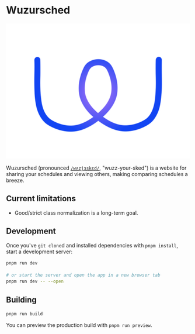 # Wuzursched

![](./logo.svg)

Wuzursched (pronounced [`/wʌzjɜskɛd/`](http://ipa-reader.xyz/?text=wʌzjɜskɛd), "wuzz-your-sked") is a website for sharing your schedules and viewing others, making comparing schedules a breeze.

## Current limitations

- Good/strict class normalization is a long-term goal.

## Development

Once you've `git clone`d and installed dependencies with `pnpm install`, start a development server:

```bash
pnpm run dev

# or start the server and open the app in a new browser tab
pnpm run dev -- --open
```

## Building

```bash
pnpm run build
```

You can preview the production build with `pnpm run preview`.
